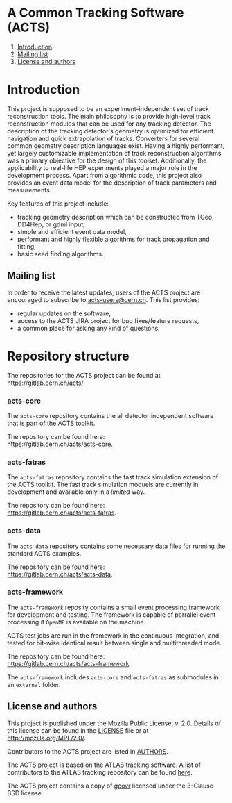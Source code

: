 # A Common Tracking Software (ACTS)

1. [Introduction](#intro)
2. [Mailing list](#mailing-list)
3. [License and authors](#license-authors)

# <a name="intro">Introduction</a>

This project is supposed to be an experiment-independent set of track reconstruction tools. The main philosophy is to provide high-level track reconstruction modules that can be used for any tracking detector. The description of the tracking detector's geometry is optimized for efficient navigation and quick extrapolation of tracks. Converters for several common geometry description languages exist. Having a highly performant, yet largely customizable implementation of track reconstruction algorithms was a primary objective for the design of this toolset. Additionally, the applicability to real-life HEP experiments played a major role in the development process. Apart from algorithmic code, this project also provides an event data model for the description of track parameters and measurements.

Key features of this project include:
* tracking geometry description which can be constructed from TGeo, DD4Hep, or gdml input,
* simple and efficient event data model,
* performant and highly flexible algorithms for track propagation and fitting,
* basic seed finding algorithms.

## <a name="mailing-list">Mailing list</a>

In order to receive the latest updates, users of the ACTS project are encouraged to subscribe to [acts-users@cern.ch](https://e-groups.cern.ch/e-groups/Egroup.do?egroupName=acts-users). This list provides:
- regular updates on the software,
- access to the ACTS JIRA project for bug fixes/feature requests,
- a common place for asking any kind of questions.

# <a name="repository-structure">Repository structure</a>

The repositories for the ACTS project can be found at<br>
<a href="https://gitlab.cern.ch/acts">https://gitlab.cern.ch/acts/</a>.


### acts-core

The ``acts-core`` repository contains the all detector independent software that is part of the ACTS toolkit. 

The repository can be found here:<br>
<a href="https://gitlab.cern.ch/acts/acts-core">https://gitlab.cern.ch/acts/acts-core</a>.


### acts-fatras

The ``acts-fatras`` repository contains the fast track simulation extension of the ACTS toolkit. 
The fast track simulation moduels are currently in  development and available only in a *limited* way.

The repository can be found here:<br>
<a href="https://gitlab.cern.ch/acts/acts-fatras">https://gitlab.cern.ch/acts/acts-fatras</a>.

### acts-data 

The ``acts-data`` repository contains some necessary data files for running the standard ACTS examples.

The repository can be found here:<br>
<a href="https://gitlab.cern.ch/acts/acts-data">https://gitlab.cern.ch/acts/acts-data</a>.


### acts-framework

The ``acts-framework`` reposity contains a small event processing framework for development and testing. The framework is capable of parrallel event processing if ``OpenMP`` is available on the machine.

ACTS test jobs are run in the framework in the continuous integration, and tested for bit-wise identical result between single and multithreaded mode.

The repository can be found here:<br>
<a href="https://gitlab.cern.ch/acts/acts-framework">https://gitlab.cern.ch/acts/acts-framework</a>.

The ``acts-framework`` includes `acts-core` and `acts-fatras` as submodules in an `external` folder.

## <a name="license-authors">License and authors</a>

This project is published under the Mozilla Public License, v. 2.0. Details of
this license can be found in the [LICENSE](LICENSE) file or at
http://mozilla.org/MPL/2.0/.

Contributors to the ACTS project are listed in [AUTHORS](AUTHORS).

The ACTS project is based on the ATLAS tracking software. A list of contributors
to the ATLAS tracking repository can be found <a href="http://acts.web.cern.ch/ACTS/ATLAS_authors.html">here</a>.

The ACTS project contains a copy of [gcovr](http://gcovr.com) licensed under
the 3-Clause BSD license.
